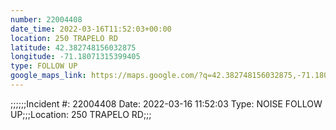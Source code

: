 ```yaml
---
number: 22004408
date_time: 2022-03-16T11:52:03+00:00
location: 250 TRAPELO RD
latitude: 42.382748156032875
longitude: -71.18071315399405
type: FOLLOW UP
google_maps_link: https://maps.google.com/?q=42.382748156032875,-71.18071315399405
---
```


;;;;;;Incident #: 22004408  Date: 2022-03-16 11:52:03   Type: NOISE FOLLOW UP;;;Location: 250 TRAPELO RD;;;
